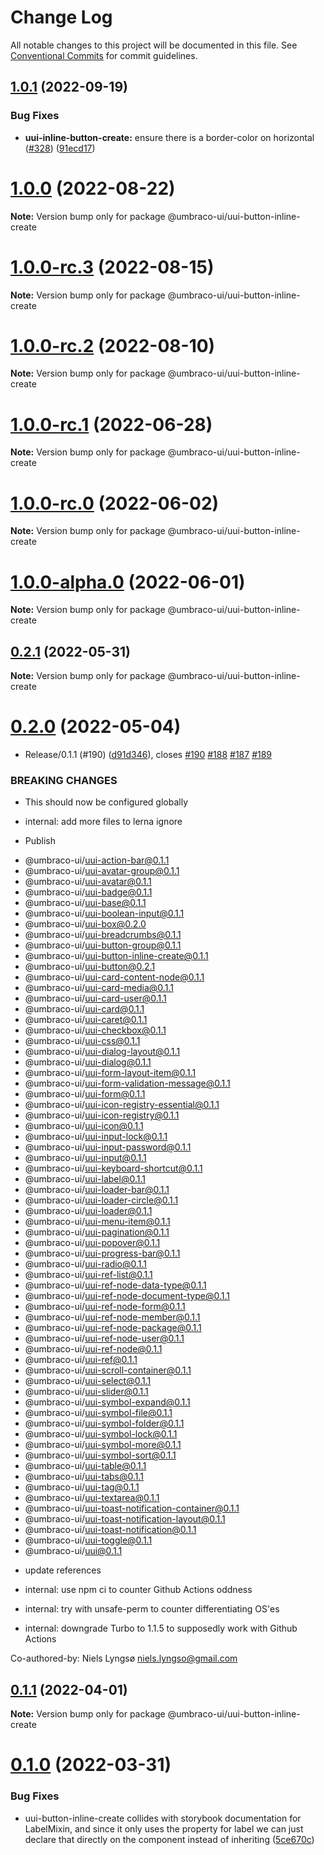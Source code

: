 # Change Log

All notable changes to this project will be documented in this file.
See [Conventional Commits](https://conventionalcommits.org) for commit guidelines.

## [1.0.1](https://github.com/umbraco/Umbraco.UI/compare/@umbraco-ui/uui-button-inline-create@1.0.0...@umbraco-ui/uui-button-inline-create@1.0.1) (2022-09-19)

### Bug Fixes

- **uui-inline-button-create:** ensure there is a border-color on horizontal ([#328](https://github.com/umbraco/Umbraco.UI/issues/328)) ([91ecd17](https://github.com/umbraco/Umbraco.UI/commit/91ecd178eb2e25ed07b277838d76e6f70e0b86a6))

# [1.0.0](https://github.com/umbraco/Umbraco.UI/compare/@umbraco-ui/uui-button-inline-create@1.0.0-rc.3...@umbraco-ui/uui-button-inline-create@1.0.0) (2022-08-22)

**Note:** Version bump only for package @umbraco-ui/uui-button-inline-create

# [1.0.0-rc.3](https://github.com/umbraco/Umbraco.UI/compare/@umbraco-ui/uui-button-inline-create@1.0.0-rc.2...@umbraco-ui/uui-button-inline-create@1.0.0-rc.3) (2022-08-15)

**Note:** Version bump only for package @umbraco-ui/uui-button-inline-create

# [1.0.0-rc.2](https://github.com/umbraco/Umbraco.UI/compare/@umbraco-ui/uui-button-inline-create@1.0.0-rc.1...@umbraco-ui/uui-button-inline-create@1.0.0-rc.2) (2022-08-10)

**Note:** Version bump only for package @umbraco-ui/uui-button-inline-create

# [1.0.0-rc.1](https://github.com/umbraco/Umbraco.UI/compare/@umbraco-ui/uui-button-inline-create@1.0.0-rc.0...@umbraco-ui/uui-button-inline-create@1.0.0-rc.1) (2022-06-28)

**Note:** Version bump only for package @umbraco-ui/uui-button-inline-create

# [1.0.0-rc.0](https://github.com/umbraco/Umbraco.UI/compare/@umbraco-ui/uui-button-inline-create@0.2.1...@umbraco-ui/uui-button-inline-create@1.0.0-rc.0) (2022-06-02)

**Note:** Version bump only for package @umbraco-ui/uui-button-inline-create

# [1.0.0-alpha.0](https://github.com/umbraco/Umbraco.UI/compare/@umbraco-ui/uui-button-inline-create@0.2.1...@umbraco-ui/uui-button-inline-create@1.0.0-alpha.0) (2022-06-01)

**Note:** Version bump only for package @umbraco-ui/uui-button-inline-create

## [0.2.1](https://github.com/umbraco/Umbraco.UI/compare/@umbraco-ui/uui-button-inline-create@0.2.0...@umbraco-ui/uui-button-inline-create@0.2.1) (2022-05-31)

**Note:** Version bump only for package @umbraco-ui/uui-button-inline-create

# [0.2.0](https://github.com/umbraco/Umbraco.UI/compare/@umbraco-ui/uui-button-inline-create@0.1.0...@umbraco-ui/uui-button-inline-create@0.2.0) (2022-05-04)

- Release/0.1.1 (#190) ([d91d346](https://github.com/umbraco/Umbraco.UI/commit/d91d346a0659f52de2a3c4746065c554f95e6328)), closes [#190](https://github.com/umbraco/Umbraco.UI/issues/190) [#188](https://github.com/umbraco/Umbraco.UI/issues/188) [#187](https://github.com/umbraco/Umbraco.UI/issues/187) [#189](https://github.com/umbraco/Umbraco.UI/issues/189)

### BREAKING CHANGES

- This should now be configured globally

- internal: add more files to lerna ignore

- Publish

* @umbraco-ui/uui-action-bar@0.1.1
* @umbraco-ui/uui-avatar-group@0.1.1
* @umbraco-ui/uui-avatar@0.1.1
* @umbraco-ui/uui-badge@0.1.1
* @umbraco-ui/uui-base@0.1.1
* @umbraco-ui/uui-boolean-input@0.1.1
* @umbraco-ui/uui-box@0.2.0
* @umbraco-ui/uui-breadcrumbs@0.1.1
* @umbraco-ui/uui-button-group@0.1.1
* @umbraco-ui/uui-button-inline-create@0.1.1
* @umbraco-ui/uui-button@0.2.1
* @umbraco-ui/uui-card-content-node@0.1.1
* @umbraco-ui/uui-card-media@0.1.1
* @umbraco-ui/uui-card-user@0.1.1
* @umbraco-ui/uui-card@0.1.1
* @umbraco-ui/uui-caret@0.1.1
* @umbraco-ui/uui-checkbox@0.1.1
* @umbraco-ui/uui-css@0.1.1
* @umbraco-ui/uui-dialog-layout@0.1.1
* @umbraco-ui/uui-dialog@0.1.1
* @umbraco-ui/uui-form-layout-item@0.1.1
* @umbraco-ui/uui-form-validation-message@0.1.1
* @umbraco-ui/uui-form@0.1.1
* @umbraco-ui/uui-icon-registry-essential@0.1.1
* @umbraco-ui/uui-icon-registry@0.1.1
* @umbraco-ui/uui-icon@0.1.1
* @umbraco-ui/uui-input-lock@0.1.1
* @umbraco-ui/uui-input-password@0.1.1
* @umbraco-ui/uui-input@0.1.1
* @umbraco-ui/uui-keyboard-shortcut@0.1.1
* @umbraco-ui/uui-label@0.1.1
* @umbraco-ui/uui-loader-bar@0.1.1
* @umbraco-ui/uui-loader-circle@0.1.1
* @umbraco-ui/uui-loader@0.1.1
* @umbraco-ui/uui-menu-item@0.1.1
* @umbraco-ui/uui-pagination@0.1.1
* @umbraco-ui/uui-popover@0.1.1
* @umbraco-ui/uui-progress-bar@0.1.1
* @umbraco-ui/uui-radio@0.1.1
* @umbraco-ui/uui-ref-list@0.1.1
* @umbraco-ui/uui-ref-node-data-type@0.1.1
* @umbraco-ui/uui-ref-node-document-type@0.1.1
* @umbraco-ui/uui-ref-node-form@0.1.1
* @umbraco-ui/uui-ref-node-member@0.1.1
* @umbraco-ui/uui-ref-node-package@0.1.1
* @umbraco-ui/uui-ref-node-user@0.1.1
* @umbraco-ui/uui-ref-node@0.1.1
* @umbraco-ui/uui-ref@0.1.1
* @umbraco-ui/uui-scroll-container@0.1.1
* @umbraco-ui/uui-select@0.1.1
* @umbraco-ui/uui-slider@0.1.1
* @umbraco-ui/uui-symbol-expand@0.1.1
* @umbraco-ui/uui-symbol-file@0.1.1
* @umbraco-ui/uui-symbol-folder@0.1.1
* @umbraco-ui/uui-symbol-lock@0.1.1
* @umbraco-ui/uui-symbol-more@0.1.1
* @umbraco-ui/uui-symbol-sort@0.1.1
* @umbraco-ui/uui-table@0.1.1
* @umbraco-ui/uui-tabs@0.1.1
* @umbraco-ui/uui-tag@0.1.1
* @umbraco-ui/uui-textarea@0.1.1
* @umbraco-ui/uui-toast-notification-container@0.1.1
* @umbraco-ui/uui-toast-notification-layout@0.1.1
* @umbraco-ui/uui-toast-notification@0.1.1
* @umbraco-ui/uui-toggle@0.1.1
* @umbraco-ui/uui@0.1.1

- update references

- internal: use npm ci to counter Github Actions oddness

- internal: try with unsafe-perm to counter differentiating OS'es

- internal: downgrade Turbo to 1.1.5 to supposedly work with Github Actions

Co-authored-by: Niels Lyngsø <niels.lyngso@gmail.com>

## [0.1.1](https://github.com/umbraco/Umbraco.UI/compare/@umbraco-ui/uui-button-inline-create@0.1.0...@umbraco-ui/uui-button-inline-create@0.1.1) (2022-04-01)

**Note:** Version bump only for package @umbraco-ui/uui-button-inline-create

# [0.1.0](https://github.com/umbraco/Umbraco.UI/compare/@umbraco-ui/uui-button-inline-create@0.0.2...@umbraco-ui/uui-button-inline-create@0.1.0) (2022-03-31)

### Bug Fixes

- uui-button-inline-create collides with storybook documentation for LabelMixin, and since it only uses the property for label we can just declare that directly on the component instead of inheriting ([5ce670c](https://github.com/umbraco/Umbraco.UI/commit/5ce670c8fe7b5e42130e0486b32c6e2ea64cc327))
